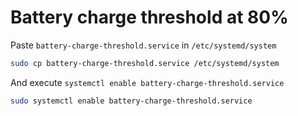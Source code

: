 
# Battery charge threshold at 80%

Paste ```battery-charge-threshold.service``` in ```/etc/systemd/system```
```sh
sudo cp battery-charge-threshold.service /etc/systemd/system
```

And execute ```systemctl enable battery-charge-threshold.service```
```sh
sudo systemctl enable battery-charge-threshold.service
```
